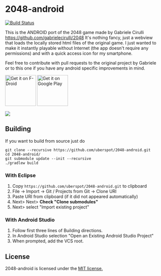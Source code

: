 2048-android
============

[![Build Status](https://travis-ci.org/uberspot/2048-android.svg?branch=master)](https://travis-ci.org/uberspot/2048-android)

This is the ANDROID port of the 2048 game made by Gabriele Cirulli https://github.com/gabrielecirulli/2048
It's nothing fancy, just a webview that loads the locally stored html files of the original game.
I just wanted to make it instantly playable without Internet (the app doesn't require any permissions) and with
a quick access icon for my smartphone.

Feel free to contribute with pull requests to the original project by Gabriele or to this one if you have any android
specific improvements in mind.

<a href="https://f-droid.org/packages/com.uberspot.a2048/" target="_blank">
<img src="https://f-droid.org/badge/get-it-on.png" alt="Get it on F-Droid" height="100"/></a>
<a href="https://play.google.com/store/apps/details?id=com.uberspot.a2048" target="_blank">
<img src="https://play.google.com/intl/en_us/badges/images/generic/en-play-badge.png" alt="Get it on Google Play" height="100"/></a>

![](screenshots/screen1.png)

## Building

If you want to build from source just do

    git clone --recursive https://github.com/uberspot/2048-android.git
    cd 2048-android/
    git submodule update --init --recursive
    ./gradlew build

### With Eclipse

1. Copy `https://github.com/uberspot/2048-android.git` to clipboard
2. File -> Import -> Git / Projects from Git -> Clone URI
3. Paste URI from clipboard (if it did not appeared automatically)
4. Next> Next> **Check "Clone submodules"**
5. Next> select "Import existing project"

### With Android Studio

1. Follow first three lines of Building directions.
2. In Android Studio selection "Open an Existing Android Studio Project"
3. When prompted, add the VCS root.

## License

2048-android is licensed under the [MIT license.](https://github.com/uberspot/2048-android/blob/master/LICENSE)
